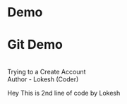 # Demo
<h1>Git Demo</h1>
<br>
Trying to a Create Account
<br>
Author - Lokesh (Coder)
<br>
<p>Hey This is 2nd line of code by Lokesh</p>
